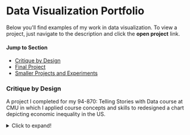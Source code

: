 # Data Visualization Portfolio
Below you'll find examples of my work in data visualization. To view a project, just navigate to the description and click the **open project** link.

#### Jump to Section
- [Critique by Design](#critique-by-design) 
- [Final Project](#final-project)
- [Smaller Projects and Experiments](#smaller-projects-and-experiments) 

### Critique by Design
A project I completed for my 94-870: Telling Stories with Data course at CMU in which I applied course concepts and skills to redesigned a chart depicting economic inequality in the US.

<details>
  <summary>Click to expand!</summary>
<br />
For this exercise, I chose to redesign a chart depicting economic inequality in the US, published by Atkinson, Hasell, Morelli, and Roser (2017) on the website [“The Chartbook of Economic Inequality.”](https://www.chartbookofeconomicinequality.com/inequality-by-country/usa/)

I chose this visualization because I was interested in the topic of economic inequality and familiar with the narrative in general (i.e., that inequality in the US is on the rise), but not particularly clear on its finer details. When I found this graph and saw all the technical jargon it contained, I saw an opportunity to test the limits of what effective data visualization techniques could accomplish. I was confident that I could clean the chart up aesthetically, but I was less confident of how accessible I could make its content given the technical nature of the underlying data.

![Inequality in the US_1](https://user-images.githubusercontent.com/32546509/68538142-d7679680-033d-11ea-82ee-586d68e6957b.jpg)

My critique process involved two steps. First, I evaluated the graph in its current presentation and took detailed notes on what I felt its main strengths and weaknesses were. It was clear off the bat that the graph's target audience were not laymen, but rather economists and audiences with high economic literacy. Even with that knowledge, however, I thought the graph was overly reliant on text descriptions. So much text seemed a bit unnecessary for those whom I imagined to be the target audience, and at the same time insufficient to produce understanding among everyday readers. I thought there may be a way to strike a middle ground by pairing a more common language description of each trendline with a more in-depth, but still condensed technical description of the metrics being used. 

To test this assumption, I moved on part 2 of my critique process, which was to build a wireframe prototype of my redesign. Even after reducing and reorganizing the text, however, I was still unsatisfied. The graph was trying to accomplish too much at once. I thought about different ways to trim it down without losing too much of its meaning. I was too unfamiliar with the particular metrics to be very judicious here, but there were lots of other reasons to eliminate the earnings dispersion data - most notably, the fact that it was measured on a different scale than all the other metrics. This disparity in scale was creating a lot of confusion for what I felt to be not much payoff, so I decided to eliminate it. When I did, the meaning of the graph came into much sharper focus. 

![Inequality in the US_4](https://user-images.githubusercontent.com/32546509/68538143-d9c9f080-033d-11ea-95c8-937c22f16cef.jpg)

With every new iteration of my redeisgn, I immediately shared it with others for feedback. Much of the early feedback I received confirmed my own opinions - "the abrupt change of scale between earnings dispersion and all the other metrics is confusing," "this graph is not meant for normal people," "the color coding and text descriptions are helpful for understanding what these trends mean, but still aren't very clear," etc. One of my first revisions was to remove the key at the top in an effort to eliminate redunancies and reduce the amount of text (see example above), but one reviewer felt that change made the graph more difficult to understand. In my final revision, I reintroduced the legend as headers for the more detailed descriptions on the right margin, which received much more positive feedback. My final changes were to thicken the trendlines to mask the individual data points and add a more descriptive subtitle to better drive the graph's core message home, yielding a much cleaner, more accessible visualization of economic inequality in the US.

![Inequality in the US_7](https://user-images.githubusercontent.com/32546509/68538144-dcc4e100-033d-11ea-8d3f-b79f7a00b9ad.jpg)
...And finally, the finished product created with Tableau (below). Because this was my first time working with Tableau, there were a few features from the prototype that I wasn't able to reproduce in the final version - namely, the interpretive arrows on the left margin and the expanded legend. Portions of the data were also clipped to preserve readability. 

![Tableau graph 1](https://user-images.githubusercontent.com/32546509/68548170-e8ed8480-03b7-11ea-9cea-34af4472b192.JPG)

[Return to top](#jump-to-section)

<details>

### Final Project
My final project for my 94-870: Telling Stories with Data course at CMU in which I use effective data visualization to argue that universities should adopt open data policies.

<details>
  <summary>Click to expand!</summary>

See my final project [here](https://jaxgoodlabs.github.io/campbell-portfolio/final_project_PatrickCampbell).

[Return to top](#jump-to-section)

<details>

### Smaller Projects and Experiments
<details>
  <summary>Click to expand!</summary>

Check out some of my smaller projects and experiments [here](/dataviz2.md).

[Return to top](#jump-to-section)

<details>
